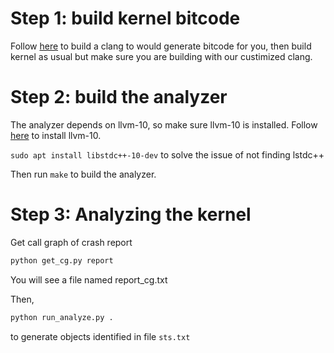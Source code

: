 # Step 1: build kernel bitcode
Follow [here](https://github.com/Markakd/LLVM-O0-BitcodeWriter) to build a clang to would generate bitcode for you, then build kernel as usual but make sure you are building with our custimized clang.


# Step 2: build the analyzer
The analyzer depends on llvm-10, so make sure llvm-10 is installed. Follow [here](https://apt.llvm.org/) to install llvm-10.

`sudo apt install libstdc++-10-dev` to solve the issue of not finding lstdc++

Then run `make` to build the analyzer.

# Step 3: Analyzing the kernel

Get call graph of crash report
```bash
python get_cg.py report
```
You will see a file named report_cg.txt 

Then,
```bash
python run_analyze.py .
```
to generate objects identified in file `sts.txt`
